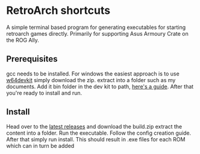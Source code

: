 # RetroArch shortcuts

A simple terminal based program for generating executables for starting retroarch games directly.
Primarily for supporting Asus Armoury Crate on the ROG Ally.

## Prerequisites

gcc needs to be installed. For windows the easiest approach is to use [w64devkit](https://github.com/skeeto/w64devkit/releases/tag/v1.22.0) simply download the zip. extract into a folder such as my documents. Add it bin folder in the dev kit to path, [here's a guide](https://www.architectryan.com/2018/03/17/add-to-the-path-on-windows-10/).
After that you're ready to install and run.

## Install

Head over to the [latest releases](https://github.com/eliasrenman/retroarch-shortcuts/releases) and download the build.zip
extract the content into a folder.
Run the executable. Follow the config creation guide.
After that simply run install.
This should result in .exe files for each ROM which can in turn be added
